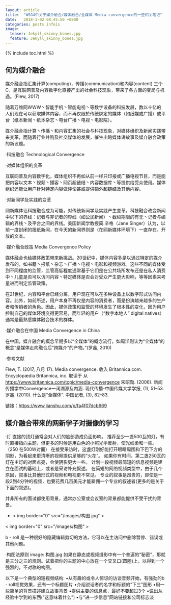 ```yaml
---
layout: article
title:  "WSG4中关于媒介融合/媒体融合/全媒体 Media convergence的一些相关笔记"
date:   2018-1-02 08:45:50 +0800
categories: posts infois
image:
  teaser: Jekyll_skinny_bones.jpg
  feature: Jekyll_skinny_bones.jpg
---
```


{% include toc.html %}

## 何为媒介融合

媒介融合指汇集计算(computing)，传播(communication)和内容(content) 三个C，是互联网普及内容数字化直接产出的社会科技现象，带来了各方面的变局与机遇。(Flew, 2017)

随着万维网WWW丶智能手机丶智能电视丶等数字设备的科技发展，数以十亿的人们现在可以获取媒体内容，而不再仅限於传统绑定的媒体（如纸媒或广播）或平台（纸本新闻丶纸本杂志丶电台广播丶电视丶电影院）。

媒介融合指计算丶传播丶和内容汇集的社会与科技现象，对媒体组织及新闻实践带来变革，而随着行业并购及社交媒体的发展，催生出跨媒体讲故事及媒介融合政策的新议题。

·科技融合 Technological Convergence

·对媒体组织的变革

互联网普及内容数字化，媒体组织不再如从前一样只印报或广播电视节目，而是能把内容以文本丶视频丶播客丶网页超链结丶内容数据库丶等提供给受众使用。媒体组织还能让用户针对特定内容做评论甚或提供额外超链结及其他内容。

·对新闻学及实践的变革

网新媒体让科技融合成为可能，对传统新闻学及实践产生变革。科技融合改变新闻中以下的界线：记者与非记者的界线（如公民新闻）丶截稿期限的有无丶记者与编辑的界线丶及平台之间的界线。美国新闻学教授简.辛格（Jane Singer）认为，以前一度封闭的报纸新闻，在今天的新闻界则是（在网新媒体环境下）一直存在、开放的文本。

·媒介融合政策 Media Convergence Policy

媒体融合也给媒体政策带来新挑战。20世纪中，媒体内容多是以通过特定的媒介发布的，如书籍丶报纸丶杂志丶广播丶电视丶电影和视频游戏。这些不同的媒体受到不同程度的监管，监管高低程度通常基于它们是在公共场所发布还是在私人消费中丶儿童是否可以访问内容丶特定媒体是否会对受众产生更大影响，等等因素来考量进而制定监管政策。

在21世纪，内容和平台已经分离，用户现在可以在多种设备上以数字形式访问内容。此外，如前所述，用户本身不再仅是内容的消费者，而是扮演越来越多的生产者和传销者的角色。因此，媒体政策和监管的环境发生了根本性的变化，因为用户控制自己的媒体环境变得更容易，而年轻的用户（“数字本地人” digital natives）通常是最熟悉媒体融合技术的群体。

·媒介融合在中国 Media Convergence in China

在中国，媒介融合的概念早期多以“全媒体”的概念流行，如周洋则认为“全媒体”的概念“是媒体走向融合后“跨媒介”的产物。”(罗鑫, 2010)

·参考文献

Flew, T. (2017, 八月 17). Media convergence. 收入 Britannica.com. Encyclopædia Britannica, inc. 取读于 从 https://www.britannica.com/topic/media-convergence
宋昭勋. (2006). 新闻传播学中Convergence一词溯源及内涵. 现代传播-中国传媒大学学报, (1), 51–53.
罗鑫. (2010). 什么是“全媒体”. 中国记者, (3), 82–83.

链接：https://www.jianshu.com/p/fa4f07dcb669


## 媒介融合带来的网新学子对摄像的学习

·灯
直接的顶灯通常会对人们的脸部造成负面影响。
推荐至少一盏500瓦的灯，有时直接指向主题，但更多的时候是用白色的小照光伞反射，使光线柔和一些。（250 在500W对面）
在接受采访时，这盏灯刚好能打开眼睛周围和下巴下方的阴影，为看起来更清晰的视频提供足够的“火花”。
如果你有时间，第二盏250瓦的灯在主灯的对面点亮，会使阴影更大一些。
计划一段视频最简短的信息视频是建立在面试的基础上，或者是采访补充叙述。
在简短的网络视频类型中，由于几个原因，叙事比其他形式的视频和电视更不常见。
专业的叙事是昂贵的，即使是一段2到4分钟的视频，也要花费几百美元才能雇佣一个专业的叙述者(更多的是关于下面的叙述)。

并非所有的面试都使用背景，通常办公室或会议室的背景都能提供不受干扰的背景。

* < img border="0" src="/images/构图.jpg" >

< img border="0" src="/images/构图" >

b - roll 是一种很好的隐藏编辑剪切的方法，它可以在主访问中删除暂停、错误或其他问题。

·构图法原则
image: 构图.jpg
如果在静态或视频摄影中有一个普遍的“秘密”，那就是三分之三的规则。试着把你的主题的中心放在一个交叉口(圆圈)上，以得到一个强烈的，不对称的构图。

以下是一个典型的短视频结构:
•从有趣的或令人惊讶的访谈音频开始，有强劲的b - roll视觉效果，还有一个标题图片
•介绍说话者的名字和标题的“下三”图形
•用一些简单的背景描述建立故事背景
•提供主要的信息点，最好不要超过3个
•说出从经验中学到的东西(“这意味着什么”)
•与“进一步信息”网站链接和公司标志淡
